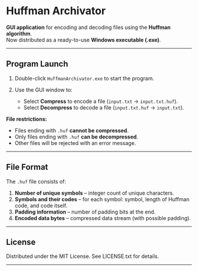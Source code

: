# Huffman Archivator

**GUI application** for encoding and decoding files using the **Huffman algorithm**.  
Now distributed as a ready-to-use **Windows executable (.exe)**.

---

## Program Launch

1. Double-click `HuffmanArchivator.exe` to start the program.  

2. Use the GUI window to:  
   - Select **Compress** to encode a file (`input.txt` → `input.txt.huf`).  
   - Select **Decompress** to decode a file (`input.txt.huf` → `input.txt`).  

**File restrictions:**
- Files ending with `.huf` **cannot be compressed**.  
- Only files ending with `.huf` **can be decompressed**.  
- Other files will be rejected with an error message.  

---

## File Format

The `.huf` file consists of:

1) **Number of unique symbols** – integer count of unique characters.  
2) **Symbols and their codes** – for each symbol: symbol, length of Huffman code, and code itself.  
3) **Padding information** – number of padding bits at the end.  
4) **Encoded data bytes** – compressed data stream (with possible padding).  

---

## License

Distributed under the MIT License. See LICENSE.txt for details.

---